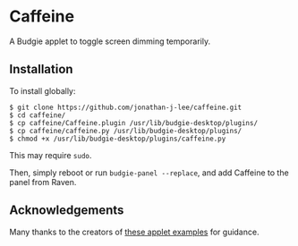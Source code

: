 # Caffeine

A Budgie applet to toggle screen dimming temporarily.

## Installation

To install globally:

```shell
$ git clone https://github.com/jonathan-j-lee/caffeine.git
$ cd caffeine/
$ cp caffeine/Caffeine.plugin /usr/lib/budgie-desktop/plugins/
$ cp caffeine/caffeine.py /usr/lib/budgie-desktop/plugins/
$ chmod +x /usr/lib/budgie-desktop/plugins/caffeine.py
```

This may require `sudo`.

Then, simply reboot or run `budgie-panel --replace`, and add Caffeine to the panel from Raven.

## Acknowledgements

Many thanks to the creators of [these applet examples](https://github.com/budgie-desktop/budgie-desktop-examples) for guidance.
